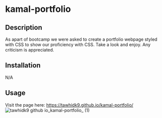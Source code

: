 # kamal-portfolio

## Description

As apart of bootcamp we were asked to create a portfolio webpage styled with CSS to show our proficiency with CSS. Take a look and enjoy. Any criticism is appreciated.

## Installation

N/A

## Usage

Visit the page here: https://tawhidk9.github.io/kamal-portfolio/
![tawhidk9 github io_kamal-portfolio_ (1)](https://github.com/tawhidk9/kamal-portfolio/assets/113553249/6a2ec3ae-e73f-41ec-8acd-e7dd73857157)
